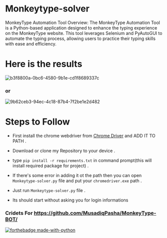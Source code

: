 # Monkeytype-solver 

MonkeyType Automation Tool Overview: The MonkeyType Automation Tool is a Python-based application designed to enhance the typing experience on the MonkeyType website. This tool leverages Selenium and PyAutoGUI to automate the typing process, allowing users to practice their typing skills with ease and efficiency.





# Here is the results



![b3f8800a-0bc6-4580-9b1e-cd1f8689337c](https://github.com/user-attachments/assets/c575ff44-74bb-41e6-a527-6ace52696377)





### or 








![9b62ceb3-94ec-4c18-87b4-7f2be1e2d482](https://github.com/user-attachments/assets/924f2af3-4257-494b-a3f8-af436586d1dc)








# Steps to Follow

- First install the chrome webdriver from [Chrome Driver](https://chromedriver.chromium.org/downloads) and ADD IT TO PATH .
-  Download or clone my Repository to your device .
- type `pip install -r requirements.txt` in command prompt(this will install required package for project) .
- If there's some error in adding it ot the path then you can open `Monkeytype-solver.py` file and put your `chromedriver.exe` path . 
- Just run `Monkeytype-solver.py` file .
 
 
- Its should start without asking you for login informations 


### Cridets For https://github.com/MusadiqPasha/MonkeyType-BOT/

[![forthebadge made-with-python](http://ForTheBadge.com/images/badges/made-with-python.svg)](https://www.python.org/)          
